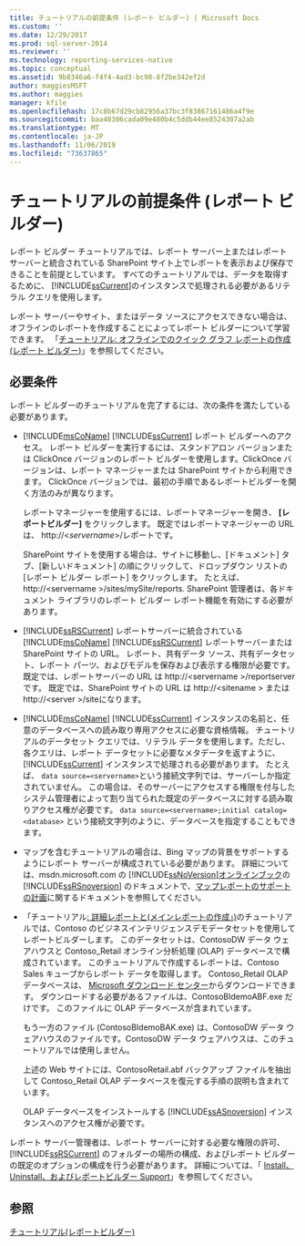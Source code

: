 ```yaml
---
title: チュートリアルの前提条件 (レポート ビルダー) | Microsoft Docs
ms.custom: ''
ms.date: 12/29/2017
ms.prod: sql-server-2014
ms.reviewer: ''
ms.technology: reporting-services-native
ms.topic: conceptual
ms.assetid: 9b8346a6-f4f4-4ad3-bc98-8f2be342ef2d
author: maggiesMSFT
ms.author: maggies
manager: kfile
ms.openlocfilehash: 17c8b67d29cb82956a37bc3f83867161486a4f9e
ms.sourcegitcommit: baa40306cada09e480b4c5ddb44ee8524307a2ab
ms.translationtype: MT
ms.contentlocale: ja-JP
ms.lasthandoff: 11/06/2019
ms.locfileid: "73637865"
---
```

# <a name="prerequisites-for-tutorials-report-builder"></a>チュートリアルの前提条件 (レポート ビルダー)
  レポート ビルダー チュートリアルでは、レポート サーバー上またはレポート サーバーと統合されている SharePoint サイト上でレポートを表示および保存できることを前提としています。 すべてのチュートリアルでは、データを取得するために、 [!INCLUDE[ssCurrent](../includes/sscurrent-md.md)]のインスタンスで処理される必要があるリテラル クエリを使用します。  
  
 レポート サーバーやサイト、またはデータ ソースにアクセスできない場合は、オフラインのレポートを作成することによってレポート ビルダーについて学習できます。 「[チュートリアル: オフラインでのクイック グラフ レポートの作成 &#40;レポート ビルダー&#41;](report-builder/tutorial-create-a-quick-chart-report-offline-report-builder.md)」を参照してください。  
  
## <a name="requirements"></a>必要条件  
 レポート ビルダーのチュートリアルを完了するには、次の条件を満たしている必要があります。  
  
-   [!INCLUDE[msCoName](../includes/msconame-md.md)] [!INCLUDE[ssCurrent](../includes/sscurrent-md.md)] レポート ビルダーへのアクセス。 レポート ビルダーを実行するには、スタンドアロン バージョンまたは ClickOnce バージョンのレポート ビルダーを使用します。ClickOnce バージョンは、レポート マネージャーまたは SharePoint サイトから利用できます。 ClickOnce バージョンでは、最初の手順であるレポートビルダーを開く方法のみが異なります。  
  
     レポートマネージャーを使用するには、レポートマネージャーを開き、 **[レポートビルダー]** をクリックします。 既定ではレポートマネージャーの URL は、 http://\<*servername*>/レポートです。  
  
     SharePoint サイトを使用する場合は、サイトに移動し、[ドキュメント] タブ、[新しいドキュメント] の順にクリックして、ドロップダウン リストの [レポート ビルダー レポート] をクリックします。 たとえば、 http://\<servername >/sites/mySite/reports. SharePoint 管理者は、各ドキュメント ライブラリのレポート ビルダー レポート機能を有効にする必要があります。  
  
-   [!INCLUDE[ssRSCurrent](../includes/ssrscurrent-md.md)] レポートサーバーに統合されている [!INCLUDE[msCoName](../includes/msconame-md.md)] [!INCLUDE[ssRSCurrent](../includes/ssrscurrent-md.md)] レポートサーバーまたは SharePoint サイトの URL。 レポート、共有データ ソース、共有データセット、レポート パーツ、およびモデルを保存および表示する権限が必要です。 既定では、レポートサーバーの URL は http://\<servername >/reportserverです。 既定では、SharePoint サイトの URL は http://\<sitename > または http://\<server >/siteになります。  
  
-   [!INCLUDE[msCoName](../includes/msconame-md.md)] [!INCLUDE[ssCurrent](../includes/sscurrent-md.md)] インスタンスの名前と、任意のデータベースへの読み取り専用アクセスに必要な資格情報。 チュートリアルのデータセット クエリでは、リテラル データを使用します。ただし、各クエリは、レポート データセットに必要なメタデータを返すように、 [!INCLUDE[ssCurrent](../includes/sscurrent-md.md)] インスタンスで処理される必要があります。 たとえば、 `data source=<servername>`という接続文字列では、サーバーしか指定されていません。 この場合は、そのサーバーにアクセスする権限を付与したシステム管理者によって割り当てられた既定のデータベースに対する読み取りアクセス権が必要です。 `data source=<servername>;initial catalog=<database>` という接続文字列のように、データベースを指定することもできます。  
  
-   マップを含むチュートリアルの場合は、Bing マップの背景をサポートするようにレポート サーバーが構成されている必要があります。 詳細については、msdn.microsoft.com の [!INCLUDE[ssNoVersion](../includes/ssnoversion-md.md)][オンラインブック](https://go.microsoft.com/fwlink/?LinkId=154888)の [!INCLUDE[ssRSnoversion](../includes/ssrsnoversion-md.md)] のドキュメントで、[マップレポートのサポートの計画](plan-for-map-report-support.md)に関するドキュメントを参照してください。  
  
-   「チュートリアル[: 詳細レポートと&#40;メインレポートの作成」&#41;](tutorial-creating-drillthrough-and-main-reports-report-builder.md)のチュートリアルでは、Contoso のビジネスインテリジェンスデモデータセットを使用してレポートビルダーします。 このデータセットは、ContosoDW データ ウェアハウスと Contoso_Retail オンライン分析処理 (OLAP) データベースで構成されています。 このチュートリアルで作成するレポートは、Contoso Sales キューブからレポート データを取得します。 Contoso_Retail OLAP データベースは、 [Microsoft ダウンロード センター](https://www.microsoft.com/download/details.aspx?id=18279)からダウンロードできます。 ダウンロードする必要があるファイルは、ContosoBIdemoABF.exe だけです。 このファイルに OLAP データベースが含まれています。  
  
     もう一方のファイル (ContosoBIdemoBAK.exe) は、ContosoDW データ ウェアハウスのファイルです。ContosoDW データ ウェアハウスは、このチュートリアルでは使用しません。  
  
     上述の Web サイトには、ContosoRetail.abf バックアップ ファイルを抽出して Contoso_Retail OLAP データベースを復元する手順の説明も含まれています。  
  
     OLAP データベースをインストールする [!INCLUDE[ssASnoversion](../includes/ssasnoversion-md.md)] インスタンスへのアクセス権が必要です。  
  
 レポート サーバー管理者は、レポート サーバーに対する必要な権限の許可、 [!INCLUDE[ssRSCurrent](../includes/ssrscurrent-md.md)] のフォルダーの場所の構成、およびレポート ビルダーの既定のオプションの構成を行う必要があります。 詳細については、「 [Install、Uninstall、およびレポートビルダー Support](install-uninstall-and-report-builder-support.md)」を参照してください。  
  
## <a name="see-also"></a>参照  
 [チュートリアル&#40;レポートビルダー&#41;](report-builder-tutorials.md)  
  
  
